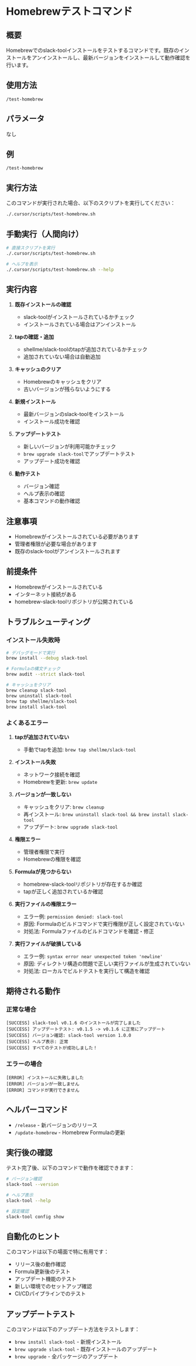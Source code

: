 # Homebrewテストコマンド

## 概要

Homebrewでのslack-toolインストールをテストするコマンドです。既存のインストールをアンインストールし、最新バージョンをインストールして動作確認を行います。

## 使用方法

```
/test-homebrew
```

## パラメータ

なし

## 例

```
/test-homebrew
```

## 実行方法

このコマンドが実行された場合、以下のスクリプトを実行してください：
```bash
./.cursor/scripts/test-homebrew.sh
```

## 手動実行（人間向け）

```bash
# 直接スクリプトを実行
./.cursor/scripts/test-homebrew.sh

# ヘルプを表示
./.cursor/scripts/test-homebrew.sh --help
```

## 実行内容

1. **既存インストールの確認**
   - slack-toolがインストールされているかチェック
   - インストールされている場合はアンインストール

2. **tapの確認・追加**
   - shellme/slack-toolのtapが追加されているかチェック
   - 追加されていない場合は自動追加

3. **キャッシュのクリア**
   - Homebrewのキャッシュをクリア
   - 古いバージョンが残らないようにする

4. **新規インストール**
   - 最新バージョンのslack-toolをインストール
   - インストール成功を確認

5. **アップデートテスト**
   - 新しいバージョンが利用可能かチェック
   - `brew upgrade slack-tool`でアップデートテスト
   - アップデート成功を確認

6. **動作テスト**
   - バージョン確認
   - ヘルプ表示の確認
   - 基本コマンドの動作確認

## 注意事項

- Homebrewがインストールされている必要があります
- 管理者権限が必要な場合があります
- 既存のslack-toolがアンインストールされます

## 前提条件

- Homebrewがインストールされている
- インターネット接続がある
- homebrew-slack-toolリポジトリが公開されている

## トラブルシューティング

### インストール失敗時

```bash
# デバッグモードで実行
brew install --debug slack-tool

# Formulaの構文チェック
brew audit --strict slack-tool

# キャッシュをクリア
brew cleanup slack-tool
brew uninstall slack-tool
brew tap shellme/slack-tool
brew install slack-tool
```

### よくあるエラー

1. **tapが追加されていない**
   - 手動でtapを追加: `brew tap shellme/slack-tool`

2. **インストール失敗**
   - ネットワーク接続を確認
   - Homebrewを更新: `brew update`

3. **バージョンが一致しない**
   - キャッシュをクリア: `brew cleanup`
   - 再インストール: `brew uninstall slack-tool && brew install slack-tool`
   - アップデート: `brew upgrade slack-tool`

4. **権限エラー**
   - 管理者権限で実行
   - Homebrewの権限を確認

5. **Formulaが見つからない**
   - homebrew-slack-toolリポジトリが存在するか確認
   - tapが正しく追加されているか確認

6. **実行ファイルの権限エラー**
   - エラー例: `permission denied: slack-tool`
   - 原因: Formulaのビルドコマンドで実行権限が正しく設定されていない
   - 対処法: Formulaファイルのビルドコマンドを確認・修正

7. **実行ファイルが破損している**
   - エラー例: `syntax error near unexpected token 'newline'`
   - 原因: ディレクトリ構造の問題で正しい実行ファイルが生成されていない
   - 対処法: ローカルでビルドテストを実行して構造を確認

## 期待される動作

### 正常な場合

```
[SUCCESS] slack-tool v0.1.6 のインストールが完了しました
[SUCCESS] アップデートテスト: v0.1.5 -> v0.1.6 に正常にアップデート
[SUCCESS] バージョン確認: slack-tool version 1.0.0
[SUCCESS] ヘルプ表示: 正常
[SUCCESS] すべてのテストが成功しました！
```

### エラーの場合

```
[ERROR] インストールに失敗しました
[ERROR] バージョンが一致しません
[ERROR] コマンドが実行できません
```

## ヘルパーコマンド

- `/release` - 新バージョンのリリース
- `/update-homebrew` - Homebrew Formulaの更新

## 実行後の確認

テスト完了後、以下のコマンドで動作を確認できます：

```bash
# バージョン確認
slack-tool --version

# ヘルプ表示
slack-tool --help

# 設定確認
slack-tool config show
```

## 自動化のヒント

このコマンドは以下の場面で特に有用です：

- リリース後の動作確認
- Formula更新後のテスト
- アップデート機能のテスト
- 新しい環境でのセットアップ確認
- CI/CDパイプラインでのテスト

## アップデートテスト

このコマンドは以下のアップデート方法をテストします：

- `brew install slack-tool` - 新規インストール
- `brew upgrade slack-tool` - 既存インストールのアップデート
- `brew upgrade` - 全パッケージのアップデート
